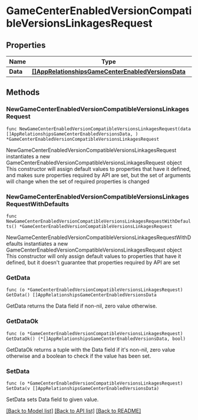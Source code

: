 # GameCenterEnabledVersionCompatibleVersionsLinkagesRequest

## Properties

Name | Type | Description | Notes
------------ | ------------- | ------------- | -------------
**Data** | [**[]AppRelationshipsGameCenterEnabledVersionsData**](AppRelationshipsGameCenterEnabledVersionsData.md) |  | 

## Methods

### NewGameCenterEnabledVersionCompatibleVersionsLinkagesRequest

`func NewGameCenterEnabledVersionCompatibleVersionsLinkagesRequest(data []AppRelationshipsGameCenterEnabledVersionsData, ) *GameCenterEnabledVersionCompatibleVersionsLinkagesRequest`

NewGameCenterEnabledVersionCompatibleVersionsLinkagesRequest instantiates a new GameCenterEnabledVersionCompatibleVersionsLinkagesRequest object
This constructor will assign default values to properties that have it defined,
and makes sure properties required by API are set, but the set of arguments
will change when the set of required properties is changed

### NewGameCenterEnabledVersionCompatibleVersionsLinkagesRequestWithDefaults

`func NewGameCenterEnabledVersionCompatibleVersionsLinkagesRequestWithDefaults() *GameCenterEnabledVersionCompatibleVersionsLinkagesRequest`

NewGameCenterEnabledVersionCompatibleVersionsLinkagesRequestWithDefaults instantiates a new GameCenterEnabledVersionCompatibleVersionsLinkagesRequest object
This constructor will only assign default values to properties that have it defined,
but it doesn't guarantee that properties required by API are set

### GetData

`func (o *GameCenterEnabledVersionCompatibleVersionsLinkagesRequest) GetData() []AppRelationshipsGameCenterEnabledVersionsData`

GetData returns the Data field if non-nil, zero value otherwise.

### GetDataOk

`func (o *GameCenterEnabledVersionCompatibleVersionsLinkagesRequest) GetDataOk() (*[]AppRelationshipsGameCenterEnabledVersionsData, bool)`

GetDataOk returns a tuple with the Data field if it's non-nil, zero value otherwise
and a boolean to check if the value has been set.

### SetData

`func (o *GameCenterEnabledVersionCompatibleVersionsLinkagesRequest) SetData(v []AppRelationshipsGameCenterEnabledVersionsData)`

SetData sets Data field to given value.



[[Back to Model list]](../README.md#documentation-for-models) [[Back to API list]](../README.md#documentation-for-api-endpoints) [[Back to README]](../README.md)


